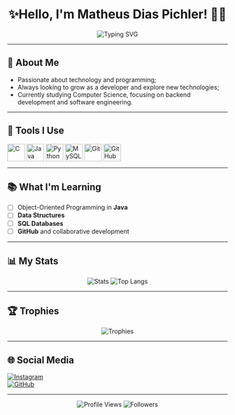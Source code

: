 <h1 align="center">
  ✨Hello, I'm Matheus Dias Pichler! 👨‍💻
</h1>

<p align="center">
  <img src="https://readme-typing-svg.herokuapp.com?font=Fira+Code&size=22&duration=4000&pause=1000&color=BD93F9&center=true&vCenter=true&width=440&lines=Computer+Science+Student;Learning+OOP+in+Java;Studying+Data+Structures+%26+SQL;Exploring+the+World+of+Computer+Science" alt="Typing SVG" />
</p>

---

## 🚀 About Me
- Passionate about technology and programming;  
- Always looking to grow as a developer and explore new technologies;  
- Currently studying Computer Science, focusing on backend development and software engineering.

---

## 🧰 Tools I Use

<div style="display: inline_block">
  <img align="center" alt="C" height="40" src="https://img.shields.io/badge/C-00599C?style=for-the-badge&logo=c&logoColor=white">
  <img align="center" alt="Java" height="40" src="https://img.shields.io/badge/Java-ED8B00?style=for-the-badge&logo=openjdk&logoColor=white">
  <img align="center" alt="Python" height="40" src="https://img.shields.io/badge/Python-3776AB?style=for-the-badge&logo=python&logoColor=white">
  <img align="center" alt="MySQL" height="40" src="https://img.shields.io/badge/MySQL-4479A1?style=for-the-badge&logo=mysql&logoColor=white">
  <img align="center" alt="Git" height="40" src="https://img.shields.io/badge/Git-F05032?style=for-the-badge&logo=git&logoColor=white">
  <img align="center" alt="GitHub" height="40" src="https://img.shields.io/badge/GitHub-181717?style=for-the-badge&logo=github&logoColor=white">
</div>

---

## 📚 What I'm Learning
- [ ] Object-Oriented Programming in **Java**  
- [ ] **Data Structures**  
- [ ] **SQL Databases**  
- [ ] **GitHub** and collaborative development  

---

## 📊 My Stats

<p align="center">
  <img src="https://github-readme-stats.vercel.app/api?username=MatheusPichler88&show_icons=true&theme=dracula&hide_border=true" alt="Stats"/>
  <img src="https://github-readme-stats.vercel.app/api/top-langs/?username=MatheusPichler88&layout=compact&theme=dracula&hide_border=true&langs_count=6" alt="Top Langs"/>
</p>

---

## 🏆 Trophies

<p align="center">
  <img src="https://github-profile-trophy.vercel.app/?username=MatheusPichler88&theme=dracula&margin-w=15&no-frame=true&rank=SECRET,SSS,SS,S,AAA,AA,A,B,C" alt="Trophies"/>
</p>

---

## 🌐 Social Media

[![Instagram](https://img.shields.io/badge/Instagram-E4405F?style=for-the-badge&logo=instagram&logoColor=white)](https://instagram.com/matheuspichler)  
[![GitHub](https://img.shields.io/badge/GitHub-100000?style=for-the-badge&logo=github&logoColor=white)](https://github.com/MatheusPichler88)

---

<p align="center">
  <img src="https://komarev.com/ghpvc/?username=MatheusPichler88&label=Profile+Views&color=8BE9FD&style=flat" alt="Profile Views"/>
  <img src="https://img.shields.io/github/followers/MatheusPichler88?color=6272A4&label=Followers&style=flat" alt="Followers"/>
</p>
